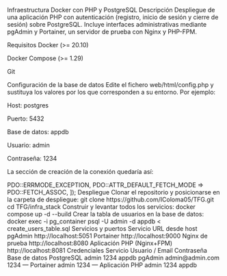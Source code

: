 Infraestructura Docker con PHP y PostgreSQL
Descripción
Despliegue de una aplicación PHP con autenticación (registro, inicio de sesión y cierre de sesión) sobre PostgreSQL. Incluye interfaces administrativas mediante pgAdmin y Portainer, un servidor de prueba con Nginx y PHP-FPM.

Requisitos
Docker (>= 20.10)

Docker Compose (>= 1.29)

Git

Configuración de la base de datos
Edite el fichero web/html/config.php y sustituya los valores por los que corresponden a su entorno. Por ejemplo:

Host: postgres

Puerto: 5432

Base de datos: appdb

Usuario: admin

Contraseña: 1234

La sección de creación de la conexión quedaría así:
<?php
$host = 'postgres';
$port = 5432;
$db   = 'appdb';
$user = 'admin';
$pass = '1234';
$dsn  = "pgsql:host={$host};port={$port};dbname={$db};";
$pdo  = new PDO($dsn, $user, $pass, [
    PDO::ATTR_ERRMODE            => PDO::ERRMODE_EXCEPTION,
    PDO::ATTR_DEFAULT_FETCH_MODE => PDO::FETCH_ASSOC,
]);
Despliegue
Clonar el repositorio y posicionarse en la carpeta de despliegue:
git clone https://github.com/IColoma05/TFG.git
cd TFG/infra_stack

Construir y levantar todos los servicios:
docker compose up -d --build

Crear la tabla de usuarios en la base de datos:
docker exec -i pg_container psql -U admin -d appdb < create_users_table.sql

Servicios y puertos
Servicio	URL desde host
pgAdmin	http://localhost:5051
Portainer	http://localhost:9000
Nginx de prueba	http://localhost:8080
Aplicación PHP (Nginx+FPM)	http://localhost:8081

Credenciales
Servicio	Usuario / Email	Contraseña	Base de datos
PostgreSQL	admin	1234	appdb
pgAdmin	admin@admin.com	1234	—
Portainer	admin	1234	—
Aplicación PHP	admin	1234	appdb
